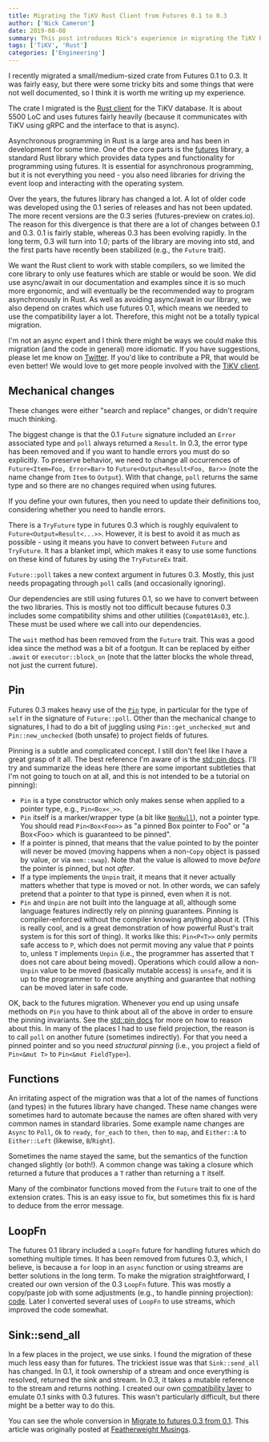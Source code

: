 ```yaml
---
title: Migrating the TiKV Rust Client from Futures 0.1 to 0.3
author: ['Nick Cameron']
date: 2019-08-08
summary: This post introduces Nick's experience in migrating the TiKV Rust client from Futures 0.1 to 0.3.
tags: ['TiKV', 'Rust']
categories: ['Engineering']
---
```


I recently migrated a small/medium-sized crate from Futures 0.1 to 0.3. It was fairly easy, but there were some tricky bits and some things that were not well documented, so I think it is worth me writing up my experience.

The crate I migrated is the [Rust client](https://github.com/tikv/client-rust) for the TiKV database. It is about 5500 LoC and uses futures fairly heavily (because it communicates with TiKV using gRPC and the interface to that is async).

Asynchronous programming in Rust is a large area and has been in development for some time. One of the core parts is the [futures](https://github.com/rust-lang-nursery/futures-rs) library, a standard Rust library which provides data types and functionality for programming using futures. It is essential for asynchronous programming, but it is not everything you need - you also need libraries for driving the event loop and interacting with the operating system.

Over the years, the futures library has changed a lot. A lot of older code was developed using the 0.1 series of releases and has not been updated. The more recent versions are the 0.3 series (futures-preview on crates.io). The reason for this divergence is that there are a lot of changes between 0.1 and 0.3. 0.1 is fairly stable, whereas 0.3 has been evolving rapidly. In the long term, 0.3 will turn into 1.0; parts of the library are moving into std, and the first parts have recently been stabilized (e.g., the `Future` trait).

We want the Rust client to work with stable compilers, so we limited the core library to only use features which are stable or would be soon. We did use async/await in our documentation and examples since it is so much more ergonomic, and will eventually be the recommended way to program asynchronously in Rust. As well as avoiding async/await in our library, we also depend on crates which use futures 0.1, which means we needed to use the compatibility layer a lot. Therefore, this might not be a totally typical migration.

I'm not an async expert and I think there might be ways we could make this migration (and the code in general) more idiomatic. If you have suggestions, please let me know on [Twitter](https://twitter.com/nick_r_cameron). If you'd like to contribute a PR, that would be even better! We would love to get more people involved with the [TiKV client](https://github.com/tikv/client-rust).

## Mechanical changes

These changes were either "search and replace" changes, or didn't require much thinking.

The biggest change is that the 0.1 `Future` signature included an `Error` associated type and `poll` always returned a `Result`. In 0.3, the error type has been removed and if you want to handle errors you must do so explicitly. To preserve behavior, we need to change all occurrences of `Future<Item=Foo, Error=Bar>` to `Future<Output=Result<Foo, Bar>>` (note the name change from `Item` to `Output`). With that change, `poll` returns the same type and so there are no changes required when using futures.

If you define your own futures, then you need to update their definitions too, considering whether you need to handle errors.

There is a `TryFuture` type in futures 0.3 which is roughly equivalent to `Future<Output=Result<...>>`. However, it is best to avoid it as much as possible - using it means you have to convert between `Future` and `TryFuture`. It has a blanket impl, which makes it easy to use some functions on these kind of futures by using the `TryFutureEx` trait.

`Future::poll` takes a new context argument in futures 0.3. Mostly, this just needs propagating through `poll` calls (and occasionally ignoring).

Our dependencies are still using futures 0.1, so we have to convert between the two libraries. This is mostly not too difficult because futures 0.3 includes some compatibility shims and other utilities (`Compat01As03`, etc.). These must be used where we call into our dependencies.

The `wait` method has been removed from the `Future` trait. This was a good idea since the method was  a bit of a footgun. It can be replaced by either `.await` or `executor::block_on` (note that the latter blocks the whole thread, not just the current future).

## Pin

Futures 0.3 makes heavy use of the [`Pin`](https://doc.rust-lang.org/nightly/std/pin/index.html) type, in particular for the type of `self` in the signature of `Future::poll`. Other than the mechanical change to signatures, I had to do a bit of juggling using `Pin::get_unchecked_mut` and `Pin::new_unchecked` (both unsafe) to project fields of futures.

Pinning is a subtle and complicated concept. I still don't feel like I have a great grasp of it all. The best reference I'm aware of is the [std::pin docs](https://doc.rust-lang.org/nightly/std/pin/index.html). I'll try and summarize the ideas here (there are some important subtleties that I'm not going to touch on at all, and this is not intended to be a tutorial on pinning):

* `Pin` is a type constructor which only makes sense when applied to a pointer type, e.g., `Pin<Box<_>>`.
* `Pin` itself is a marker/wrapper type (a bit like [`NonNull`](https://doc.rust-lang.org/nightly/std/ptr/struct.NonNull.html)), not a pointer type. You should read `Pin<Box<Foo>>` as "a pinned Box pointer to Foo" or "a Box\<Foo\> which is guaranteed to be pinned".
* If a pointer is pinned, that means that the value pointed to by the pointer will never be moved (moving happens when a non-`Copy` object is passed by value, or via `mem::swap`). Note that the value is allowed to move *before* the pointer is pinned, but not *after*.
* If a type implements the `Unpin` trait, it means that it never actually matters whether that type is moved or not. In other words, we can safely pretend that a pointer to that type is pinned, even when it is not.
* `Pin` and `Unpin` are not built into the language at all, although some language features indirectly rely on pinning guarantees. Pinning is compiler-enforced without the compiler knowing anything about it. (This is really cool, and is a great demonstration of how powerful Rust's trait system is for this sort of thing). It works like this: `Pin<P<T>>` only permits safe access to `P`, which does not permit moving any value that `P` points to, unless `T` implements `Unpin` (i.e., the programmer has asserted that `T` does not care about being moved). Operations which could allow a non-`Unpin` value to be moved (basically mutable access) is `unsafe`, and it is up to the programmer to not move anything and guarantee that nothing can be moved later in safe code.

OK, back to the futures migration. Whenever you end up using unsafe methods on `Pin` you have to think about all of the above in order to ensure the pinning invariants. See the [std::pin docs](https://doc.rust-lang.org/nightly/std/pin/index.html) for more on how to reason about this. In many of the places I had to use field projection, the reason is to call `poll` on another future (sometimes indirectly). For that you need a pinned pointer and so you need *structural pinning* (i.e., you project a field of `Pin<&mut T>` to `Pin<&mut FieldType>`).

## Functions

An irritating aspect of the migration was that a lot of the names of functions (and types) in the futures library have changed. These name changes were sometimes hard to automate because the names are often shared with very common names in standard libraries. Some example name changes are `Async` to `Poll`, `Ok` to `ready`, `for_each` to `then`, `then` to `map`, and `Either::A` to `Either::Left` (likewise, `B`/`Right`).

Sometimes the name stayed the same, but the semantics of the function changed slightly (or both!). A common change was taking a closure which returned a future that produces a `T` rather than returning a `T` itself.

Many of the combinator functions moved from the `Future` trait to one of the extension crates. This is an easy issue to fix, but sometimes this fix is hard to deduce from the error message.

## LoopFn

The futures 0.1 library included a `LoopFn` future for handling futures which do something multiple times. It has been removed from futures 0.3, which, I believe, is because a `for` loop in an `async` function or using streams are better solutions in the long term. To make the migration straightforward, I created our own version of the 0.3 `LoopFn` future. This was mostly a copy/paste job with some adjustments (e.g., to handle pinning projection): [code](https://github.com/tikv/client-rust/pull/41/commits/6353dbcfe391d66714686aafab9a49e593259dfb#diff-eeffc045326f81d4c46c22f225d3df90R28). Later I converted several uses of `LoopFn` to use streams, which improved the code somewhat.

## Sink::send_all

In a few places in the project, we use sinks. I found the migration of these much less easy than for futures. The trickiest issue was that `Sink::send_all` has changed. In 0.1, it took ownership of a stream and once everything is resolved, returned the sink and stream. In 0.3, it takes a mutable reference to the stream and returns nothing. I created our own [compatibility layer](https://github.com/tikv/client-rust/pull/41/commits/6353dbcfe391d66714686aafab9a49e593259dfb#diff-eeffc045326f81d4c46c22f225d3df90R68) to emulate 0.1 sinks with 0.3 futures. This wasn't particularly difficult, but there might be a better way to do this.

You can see the whole conversion in [Migrate to futures 0.3 from 0.1](https://github.com/tikv/client-rust/pull/41). This article was originally posted at [Featherweight Musings](https://www.ncameron.org/blog/migrating-a-crate-from-futures-0-1-to-0-3/).
